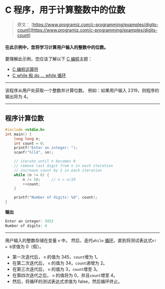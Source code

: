 # C 程序，用于计算整数中的位数

> 原文： [https://www.programiz.com/c-programming/examples/digits-count](https://www.programiz.com/c-programming/examples/digits-count)

#### 在此示例中，您将学习计算用户输入的整数中的位数。

要理解此示例，您应该了解以下 [C 编程](/c-programming "C tutorial")主题：

*   [C 编程运算符](/c-programming/c-operators)
*   [C while 和 do ... while 循环](/c-programming/c-do-while-loops)

* * *

该程序从用户处获取一个整数并计算位数。 例如：如果用户输入 2319，则程序的输出将为 4。

* * *

## 程序计算位数

```c
#include <stdio.h>
int main() {
    long long n;
    int count = 0;
    printf("Enter an integer: ");
    scanf("%lld", &n);

    // iterate until n becomes 0
    // remove last digit from n in each iteration
    // increase count by 1 in each iteration
    while (n != 0) {
        n /= 10;     // n = n/10
        ++count;
    }

    printf("Number of digits: %d", count);
} 
```

**输出**

```c
Enter an integer: 3452
Number of digits: 4 
```

* * *

用户输入的整数存储在变量 `n` 中。 然后，迭代`while` [循环](https://www.programiz.com/c-programming/c-do-while-loops)，直到将测试表达式`n! = 0`求值为 0（假）。

*   第一次迭代后， `n` 的值为 345，`count`增为 1。
*   在第二次迭代后， `n` 的值为 34，`count`递增为 2。
*   在第三次迭代后， `n` 的值为 3，`count`增至 3。
*   在第四次迭代之后， `n` 的值将为 0，并且`count`增至 4。
*   然后，将循环的测试表达式求值为 false，然后循环终止。
